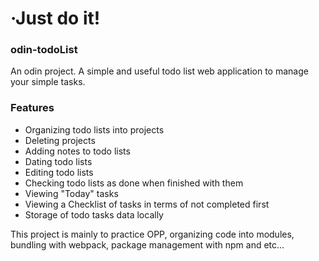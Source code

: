 # ·Just do it!
### odin-todoList
An odin project. A simple and useful todo list web application to manage
your simple tasks.

### Features
- Organizing todo lists into projects
- Deleting projects
- Adding notes to todo lists
- Dating todo lists
- Editing todo lists
- Checking todo lists as done when finished with them
- Viewing "Today" tasks
- Viewing a Checklist of tasks in terms of not completed first
- Storage of todo tasks data locally

This project is mainly to practice OPP, organizing code into modules,
bundling with webpack, package management with npm and etc...
